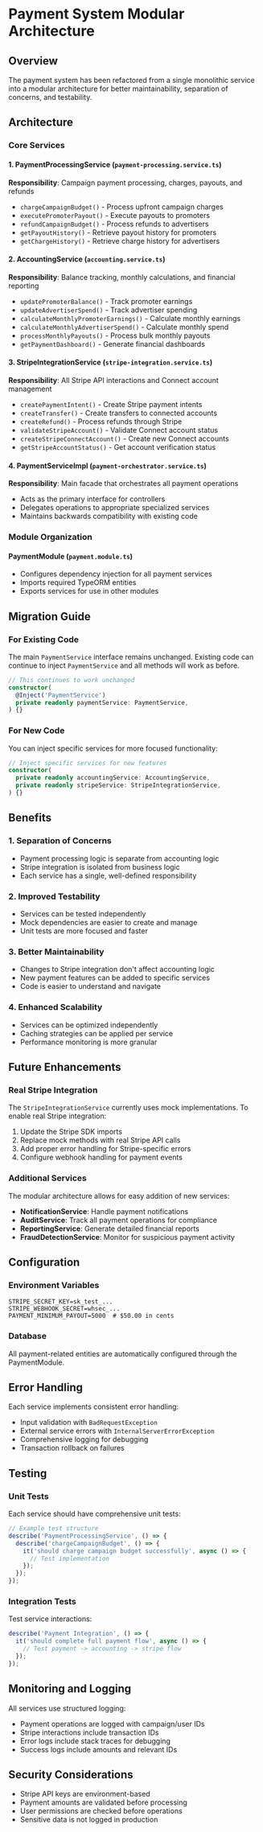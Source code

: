 # Payment System Modular Architecture

## Overview

The payment system has been refactored from a single monolithic service into a modular architecture for better maintainability, separation of concerns, and testability.

## Architecture

### Core Services

#### 1. PaymentProcessingService (`payment-processing.service.ts`)

**Responsibility**: Campaign payment processing, charges, payouts, and refunds

- `chargeCampaignBudget()` - Process upfront campaign charges
- `executePromoterPayout()` - Execute payouts to promoters
- `refundCampaignBudget()` - Process refunds to advertisers
- `getPayoutHistory()` - Retrieve payout history for promoters
- `getChargeHistory()` - Retrieve charge history for advertisers

#### 2. AccountingService (`accounting.service.ts`)

**Responsibility**: Balance tracking, monthly calculations, and financial reporting

- `updatePromoterBalance()` - Track promoter earnings
- `updateAdvertiserSpend()` - Track advertiser spending
- `calculateMonthlyPromoterEarnings()` - Calculate monthly earnings
- `calculateMonthlyAdvertiserSpend()` - Calculate monthly spend
- `processMonthlyPayouts()` - Process bulk monthly payouts
- `getPaymentDashboard()` - Generate financial dashboards

#### 3. StripeIntegrationService (`stripe-integration.service.ts`)

**Responsibility**: All Stripe API interactions and Connect account management

- `createPaymentIntent()` - Create Stripe payment intents
- `createTransfer()` - Create transfers to connected accounts
- `createRefund()` - Process refunds through Stripe
- `validateStripeAccount()` - Validate Connect account status
- `createStripeConnectAccount()` - Create new Connect accounts
- `getStripeAccountStatus()` - Get account verification status

#### 4. PaymentServiceImpl (`payment-orchestrator.service.ts`)

**Responsibility**: Main facade that orchestrates all payment operations

- Acts as the primary interface for controllers
- Delegates operations to appropriate specialized services
- Maintains backwards compatibility with existing code

### Module Organization

#### PaymentModule (`payment.module.ts`)

- Configures dependency injection for all payment services
- Imports required TypeORM entities
- Exports services for use in other modules

## Migration Guide

### For Existing Code

The main `PaymentService` interface remains unchanged. Existing code can continue to inject `PaymentService` and all methods will work as before.

```typescript
// This continues to work unchanged
constructor(
  @Inject('PaymentService')
  private readonly paymentService: PaymentService,
) {}
```

### For New Code

You can inject specific services for more focused functionality:

```typescript
// Inject specific services for new features
constructor(
  private readonly accountingService: AccountingService,
  private readonly stripeService: StripeIntegrationService,
) {}
```

## Benefits

### 1. **Separation of Concerns**

- Payment processing logic is separate from accounting logic
- Stripe integration is isolated from business logic
- Each service has a single, well-defined responsibility

### 2. **Improved Testability**

- Services can be tested independently
- Mock dependencies are easier to create and manage
- Unit tests are more focused and faster

### 3. **Better Maintainability**

- Changes to Stripe integration don't affect accounting logic
- New payment features can be added to specific services
- Code is easier to understand and navigate

### 4. **Enhanced Scalability**

- Services can be optimized independently
- Caching strategies can be applied per service
- Performance monitoring is more granular

## Future Enhancements

### Real Stripe Integration

The `StripeIntegrationService` currently uses mock implementations. To enable real Stripe integration:

1. Update the Stripe SDK imports
2. Replace mock methods with real Stripe API calls
3. Add proper error handling for Stripe-specific errors
4. Configure webhook handling for payment events

### Additional Services

The modular architecture allows for easy addition of new services:

- **NotificationService**: Handle payment notifications
- **AuditService**: Track all payment operations for compliance
- **ReportingService**: Generate detailed financial reports
- **FraudDetectionService**: Monitor for suspicious payment activity

## Configuration

### Environment Variables

```env
STRIPE_SECRET_KEY=sk_test_...
STRIPE_WEBHOOK_SECRET=whsec_...
PAYMENT_MINIMUM_PAYOUT=5000  # $50.00 in cents
```

### Database

All payment-related entities are automatically configured through the PaymentModule.

## Error Handling

Each service implements consistent error handling:

- Input validation with `BadRequestException`
- External service errors with `InternalServerErrorException`
- Comprehensive logging for debugging
- Transaction rollback on failures

## Testing

### Unit Tests

Each service should have comprehensive unit tests:

```typescript
// Example test structure
describe('PaymentProcessingService', () => {
  describe('chargeCampaignBudget', () => {
    it('should charge campaign budget successfully', async () => {
      // Test implementation
    });
  });
});
```

### Integration Tests

Test service interactions:

```typescript
describe('Payment Integration', () => {
  it('should complete full payment flow', async () => {
    // Test payment -> accounting -> stripe flow
  });
});
```

## Monitoring and Logging

All services use structured logging:

- Payment operations are logged with campaign/user IDs
- Stripe interactions include transaction IDs
- Error logs include stack traces for debugging
- Success logs include amounts and relevant IDs

## Security Considerations

- Stripe API keys are environment-based
- Payment amounts are validated before processing
- User permissions are checked before operations
- Sensitive data is not logged in production
